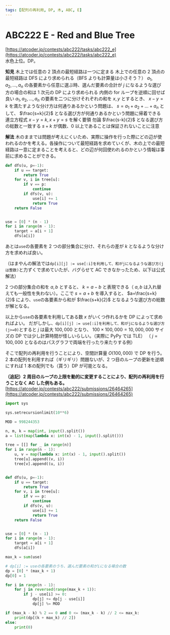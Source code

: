 ```yaml
---
tags: [配列の再利用, DP, 木, ABC, E]
---
```


# ABC222 E - Red and Blue Tree

[https://atcoder.jp/contests/abc222/tasks/abc222_e](https://atcoder.jp/contests/abc222/tasks/abc222_e)  
水色上位。DP。

**知見**
木上では任意の 2 頂点の最短経路は一つに定まる
木上での任意の 2 頂点の最短経路は DFS により求められる（BFS よりも計算量は小さそう？）
$a_1,a_2,\ldots,a_n$ の各要素から任意に選ぶ時、選んだ要素の合計が $j$ になるような選び方の場合の和は 1 次元の DP により求められる
内側の for ループを逆順に回せば良い
$a_1,a_2,\ldots,a_n$ の要素を二つに分けそれぞれの和を $x,y$ とするとき、 $x-y=k$ を満たすような分け方は何通りあるかという問題は、 $s=a_1+a_2+\dots+a_n$ として、 $\frac{s+k}{2}$ となる選び方が何通りあるかという問題に帰着できる
連立方程式 $x-y=k,x+y=s$ を解く要領
勿論 $\frac{s-k}{2}$ となる選び方の総数と一致する
$s+k$ が偶数、0 以上であることは保証されないことに注意

**解法**
木のままでは問題が考えにくいため、実際に操作を行った際にどの辺が使われるのかを考える。各操作について最短経路を求めていくが、木の上での最短経路は一意に定まることを考えると、どの辺が何回使われるのかという情報は事前に求めることができる。

```py
def dfs(u, p=-1):
    if u == target:
        return True
    for v, i in tree[u]:
        if v == p:
            continue
        if dfs(v, u):
            use[i] += 1
            return True
    return False


use = [0] * (n - 1)
for i in range(m - 1):
    target = a[i + 1]
    dfs(a[i])

```

あとは`use`の各要素を 2 つの部分集合に分け、それらの差が $k$ となるような分け方を求めれば良い。

（はまやんの解法では`dp[i][j] := use[:i]を利用して、和がjになるような選び方(jは整数)`と力ずくで求めていたが、バグらせて AC できなかったため、以下は公式解法）

2 つの部分集合の和を $a,b$ とすると、 $k=a-b$ と表現できる（ $a,b$ は入れ替えても一般性を失わない）。ここで $s=a+b$ を導入すると、 $a=\frac{s+k}{2}$ により、`use`の各要素から和が $\frac{s+k}{2}$ となるような選び方の総数が解となる。

以上から`use`の各要素を利用してある数 $x$ がいくつ作れるかを DP によって求めればよい。
だがしかし、`dp[i][j] := use[:i]を利用して、和がjになるような選び方(j>=0)`とすると $j$ は最大 $100,000$ となり、 $100\times100,000=10,000,000$ サイズの DP では少し計算時間が怪しいらしい。（実際に PyPy では TLE）
（ $j=100,000$ となるのはパスグラフで両端を行ったり来たりする例）

そこで配列の再利用を行うことにより、空間計算量 $O(100,000)$ で DP を行う。
2 本の配列を利用すれば（ギリギリ）問題ないが、2 つ目のループの更新を逆順にすれば 1 本の配列でも（貰う）DP が可能となる。

**（追記）2 周目のループの上限を動的に変更することにより、配列の再利用を行うことなく AC した例もある。**
[https://atcoder.jp/contests/abc222/submissions/26464265](https://atcoder.jp/contests/abc222/submissions/26464265)

```py
import sys

sys.setrecursionlimit(10**6)

MOD = 998244353

n, m, k = map(int, input().split())
a = list(map(lambda x: int(x) - 1, input().split()))

tree = [[] for _ in range(n)]
for i in range(n - 1):
    u, v = map(lambda x: int(x) - 1, input().split())
    tree[u].append((v, i))
    tree[v].append((u, i))


def dfs(u, p=-1):
    if u == target:
        return True
    for v, i in tree[u]:
        if v == p:
            continue
        if dfs(v, u):
            use[i] += 1
            return True
    return False


use = [0] * (n - 1)
for i in range(m - 1):
    target = a[i + 1]
    dfs(a[i])

max_k = sum(use)

# dp[i] := useの各要素のうち、選んだ要素の和がiになる場合の数
dp = [0] * (max_k + 1)
dp[0] = 1

for i in range(n - 1):
    for j in reversed(range(max_k + 1)):
        if j - use[i] >= 0:
            dp[j] += dp[j - use[i]]
            dp[j] %= MOD

if (max_k - k) % 2 == 0 and 0 <= (max_k - k) // 2 <= max_k:
    print(dp[(k + max_k) // 2])
else:
    print(0)
```
